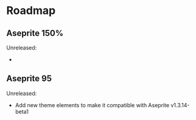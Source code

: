 # Roadmap

## Aseprite 150%

Unreleased:

- 

## Aseprite 95

Unreleased:

- Add new theme elements to make it compatible with Aseprite v1.3.14-beta1
